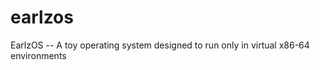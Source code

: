earlzos
=======

EarlzOS -- A toy operating system designed to run only in virtual x86-64 environments
